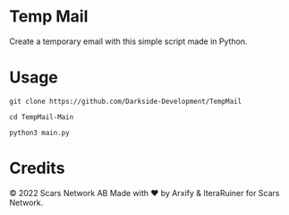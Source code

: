 # Temp Mail
Create a temporary email with this simple script made in Python.
# Usage
`git clone https://github.com/Darkside-Development/TempMail`<br>

`cd TempMail-Main`<br>

`python3 main.py`
# Credits
©️ 2022 Scars Network AB
Made with ❤️ by Arxify & IteraRuiner for Scars Network.
